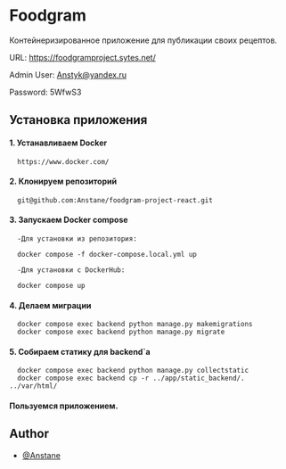# Foodgram

Контейнеризированное приложение для публикации своих рецептов.

URL: https://foodgramproject.sytes.net/

Admin User: Anstyk@yandex.ru

Password: 5WfwS3


## Установка приложения

#### 1. Устанавливаем Docker

```
  https://www.docker.com/
```

#### 2. Клонируем репозиторий

```
  git@github.com:Anstane/foodgram-project-react.git
```

#### 3. Запускаем Docker compose

```
  -Для установки из репозитория:

  docker compose -f docker-compose.local.yml up

  -Для установки с DockerHub:

  docker compose up
```

#### 4. Делаем миграции

```
  docker compose exec backend python manage.py makemigrations
  docker compose exec backend python manage.py migrate
```

#### 5. Собираем статику для backend`а

```
  docker compose exec backend python manage.py collectstatic
  docker compose exec backend cp -r ../app/static_backend/. ../var/html/
```

#### Пользуемся приложением.
## Author

- [@Anstane](https://github.com/Anstane)

